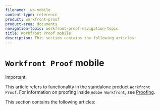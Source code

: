 ```yaml
---
filename: _wp-mobile
content-type: reference
product: workfront-proof
product-area: documents
navigation-topic: workfront-proof-navigation-topic
title: Workfront Proof mobile
description: This section contains the following articles:
---
```


# `Workfront Proof` mobile

>[!IMPORTANT]
>
>This article refers to functionality in the standalone product `Workfront Proof`. For information on proofing inside `Adobe Workfront`, see [Proofing](../../review-and-approve-work/proofing/proofing.md).

This section contains the following articles:

